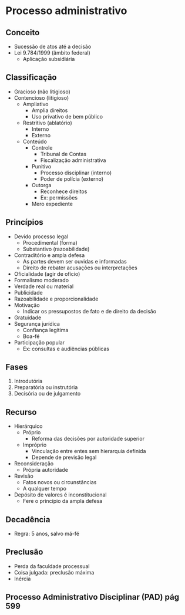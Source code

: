 # Processo administrativo

## Conceito

- Sucessão de atos até a decisão
- Lei 9.784/1999 (âmbito federal)
  - Aplicação subsidiária

## Classificação

- Gracioso (não litigioso)
- Contencioso (litigioso)
  - Ampliativo
    - Amplia direitos
    - Uso privativo de bem público
  - Restritivo (ablatório)
    - Interno
    - Externo
  - Conteúdo
    - Controle
      - Tribunal de Contas
      - Fiscalização administrativa
    - Punitivo
      - Processo disciplinar (interno)
      - Poder de polícia (externo)
    - Outorga
      - Reconhece direitos
      - Ex: permissões
    - Mero expediente

## Princípios

- Devido processo legal
  - Procedimental (forma)
  - Substantivo (razoabilidade)
- Contraditório e ampla defesa
  - As partes devem ser ouvidas e informadas
  - Direito de rebater acusações ou interpretações
- Oficialidade (agir de ofício)
- Formalismo moderado
- Verdade real ou material
- Publicidade
- Razoabilidade e proporcionalidade
- Motivação
  - Indicar os pressupostos de fato e de direito da decisão
- Gratuidade
- Segurança jurídica
  - Confiança legítima
  - Boa-fé
- Participação popular
  - Ex: consultas e audiências públicas

## Fases

1. Introdutória
2. Preparatória ou instrutória
3. Decisória ou de julgamento

## Recurso

- Hierárquico
  - Próprio
    - Reforma das decisões por autoridade superior
  - Impróprio
    - Vinculação entre entes sem hierarquia definida
    - Depende de previsão legal
- Reconsideração
  - Própria autoridade
- Revisão
  - Fatos novos ou circunstâncias
  - A qualquer tempo
- Depósito de valores é inconstitucional
  - Fere o princípio da ampla defesa

## Decadência

- Regra: 5 anos, salvo má-fé

## Preclusão

- Perda da faculdade processual
- Coisa julgada: preclusão máxima
- Inércia

## Processo Administrativo Disciplinar (PAD) pág 599
